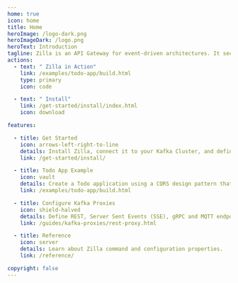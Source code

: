 ```yaml
---
home: true
icon: home
title: Home
heroImage: /logo-dark.png
heroImageDark: /logo.png
heroText: Introduction
tagline: Zilla is an API Gateway for event-driven architectures. It securely interfaces web apps, IoT clients, and microservices to Apache Kafka® via declaratively defined API endpoints.
actions:
  - text: " Zilla in Action"
    link: /examples/todo-app/build.html
    type: primary
    icon: code

  - text: " Install"
    link: /get-started/install/index.html
    icon: download

features:

  - title: Get Started
    icon: arrows-left-right-to-line
    details: Install Zilla, connect it to your Kafka Cluster, and define your first API endpoints.
    link: /get-started/install/

  - title: Todo App Example
    icon: vault
    details: Create a Todo application using a CQRS design pattern that's backed by Apache Kafka and Zilla.
    link: /examples/todo-app/build.html

  - title: Configure Kafka Proxies
    icon: shield-halved
    details: Define REST, Server Sent Events (SSE), gRPC and MQTT endpoints that map to Kafka topics streams.
    link: /guides/kafka-proxies/rest-proxy.html

  - title: Reference
    icon: server
    details: Learn about Zilla command and configuration properties.
    link: /reference/

copyright: false
---
```

